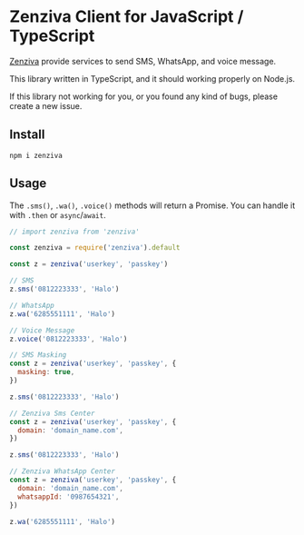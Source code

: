 # Zenziva Client for JavaScript / TypeScript

[Zenziva](https://www.zenziva.id/) provide services
to send SMS, WhatsApp, and voice message.

This library written in TypeScript, and it should
working properly on Node.js.

If this library not working for you,
or you found any kind of bugs, please create a new issue.

## Install

```
npm i zenziva
```

## Usage

The `.sms()`, `.wa()`, `.voice()` methods will return a Promise.
You can handle it with `.then` or `async`/`await`.

```js
// import zenziva from 'zenziva'

const zenziva = require('zenziva').default

const z = zenziva('userkey', 'passkey')

// SMS
z.sms('0812223333', 'Halo')

// WhatsApp
z.wa('6285551111', 'Halo')

// Voice Message
z.voice('0812223333', 'Halo')
```

```js
// SMS Masking
const z = zenziva('userkey', 'passkey', {
  masking: true,
})

z.sms('0812223333', 'Halo')
```

```js
// Zenziva Sms Center
const z = zenziva('userkey', 'passkey', {
  domain: 'domain_name.com',
})

z.sms('0812223333', 'Halo')
```

```js
// Zenziva WhatsApp Center
const z = zenziva('userkey', 'passkey', {
  domain: 'domain_name.com',
  whatsappId: '0987654321',
})

z.wa('6285551111', 'Halo')
```
